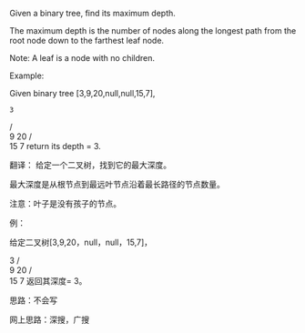Given a binary tree, find its maximum depth.

The maximum depth is the number of nodes along the longest path from the root node down to the farthest leaf node.

Note: A leaf is a node with no children.

Example:

Given binary tree [3,9,20,null,null,15,7],

    3
   / \
  9  20
    /  \
   15   7
return its depth = 3.

翻译：
给定一个二叉树，找到它的最大深度。

最大深度是从根节点到最远叶节点沿着最长路径的节点数量。

注意：叶子是没有孩子的节点。

例：

给定二叉树[3,9,20，null，null，15,7]，

3
/ \
9 20
/ \
15 7
返回其深度= 3。

思路：不会写

网上思路：深搜，广搜